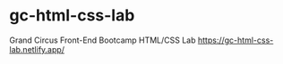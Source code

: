 # gc-html-css-lab
Grand Circus Front-End Bootcamp HTML/CSS Lab
https://gc-html-css-lab.netlify.app/

